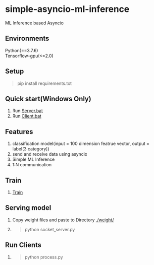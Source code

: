 # simple-asyncio-ml-inference
ML Inference based Asyncio

## Environments
Python(==3.7.6)  
Tensorflow-gpu(<=2.0)

## Setup
> pip install requirements.txt

## Quick start(Windows Only)
1. Run [Server.bat](https://github.com/jhcnode/asyncio-ml-inference/blob/main/server.bat)
2. Run [Client.bat](https://github.com/jhcnode/asyncio-ml-inference/blob/main/client.bat)

## Features 
1. classification model(input = 100 dimension featrue vector, output = label(3 category)) 
2. send and receive data using asyncio
3. Simple ML Inference 
4. 1:N communication 

## Train 
1. [Train](https://github.com/jhcnode/asyncio-ml-inference/blob/main/train/MLP%2BSelu%2B5%20Hidden%20Layer.ipynb)

## Serving model 
1. Copy weight files and paste to Directory [./weight/](https://github.com/jhcnode/asyncio-ml-inference/tree/main/weight)
2. > python socket_server.py  

## Run Clients 
1. > python process.py

